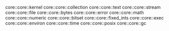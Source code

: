 core::core::kernel
core::core::collection
core::core::text
core::core::stream
core::core::file
core::core::bytes
core::core::error
core::core::math
core::core::numeric
core::core::bitset
core::core::fixed_ints
core::core::exec
core::core::environ
core::core::time
core::core::posix
core::core::gc
